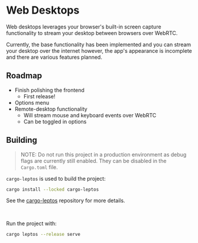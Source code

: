 # Web Desktops

Web desktops leverages your browser's built-in screen capture functionality to
stream your desktop between browsers over WebRTC.

Currently, the base functionality has been implemented and you can stream your
desktop over the internet however, the app's appearance is incomplete and there
are various features planned.

## Roadmap

- Finish polishing the frontend
	- First release!
- Options menu
- Remote-desktop functionality
	- Will stream mouse and keyboard events over WebRTC
	- Can be toggled in options

## Building

> NOTE: Do not run this project in a production environment as debug flags are
currently still enabled. They can be disabled in the `Cargo.toml` file.

`cargo-leptos` is used to build the project:

```sh
cargo install --locked cargo-leptos
```

See the [cargo-leptos](https://github.com/leptos-rs/cargo-leptos/) repository
for more details.

<br>

Run the project with:

```sh
cargo leptos --release serve
```
